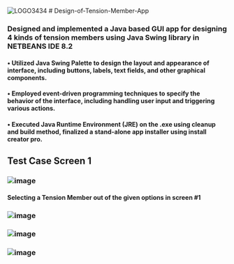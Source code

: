  ![LOGO3434](https://user-images.githubusercontent.com/121078997/210884040-035239d4-7497-4e1f-83e6-d915029f7a4e.png) # Design-of-Tension-Member-App
### Designed and implemented a Java based GUI app for designing 4 kinds of tension members using Java Swing library in NETBEANS IDE 8.2
#### • Utilized Java Swing Palette to design the layout and appearance of interface, including buttons, labels, text fields, and other graphical components.
#### • Employed event-driven programming techniques to specify the behavior of the interface, including handling user input and triggering various actions.
#### • Executed Java Runtime Environment (JRE) on the .exe using cleanup and build method, finalized a stand-alone app installer using install creator pro.
## Test Case Screen 1
### ![image](https://user-images.githubusercontent.com/121078997/210882382-3cf398b4-cba1-4c8f-b601-a9b944cb2bd5.png)
#### Selecting a Tension Member out of the given options in screen #1 
### ![image](https://user-images.githubusercontent.com/121078997/210883309-a13d217d-ed16-457d-ba1b-9158d5250abc.png)

### ![image](https://user-images.githubusercontent.com/121078997/210883390-697f338d-2215-4971-8126-72c64ae67935.png)

### ![image](https://user-images.githubusercontent.com/121078997/210883482-40a6fee9-c55b-4d43-a18e-9742c923036a.png)



